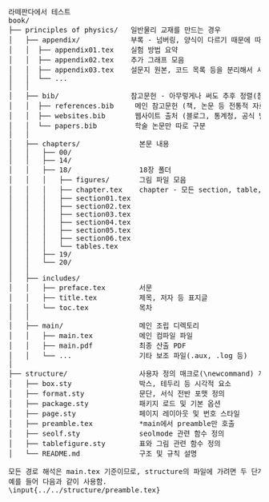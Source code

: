<pre>
라떼판다에서 테스트
book/
├── principles of physics/   일반물리 교재를 만드는 경우
│   ├── appendix/            부록 - 넘버링, 양식이 다르기 때문에 따로 별도 체계 위해 분리
│   │  ├── appendix01.tex    실험 방법 요약
│   │  ├── appendix02.tex    추가 그래프 모음
│   │  ├── appendix03.tex    설문지 원본, 코드 목록 등을 분리해서 사용
│   │  └── ...
│   │
│   ├── bib/                 참고문헌 - 아무렇게나 써도 추후 정렬(참조순, 가나다순 등)할 수 있음
│   │  ├── references.bib     메인 참고문헌 (책, 논문 등 전통적 자료)
│   │  ├── websites.bib       웹사이트 출처 (블로그, 통계청, 공식 발표 등)
│   │  └── papers.bib         학술 논문만 따로 구분
│   │
│   ├── chapters/              본문 내용
│   │   ├── 00/
│   │   ├── 14/
│   │   ├── 18/                18장 폴더
│   │   │   ├── figures/       그림 파일 모음
│   │   │   ├── chapter.tex    chapter - 모든 section, table, figure 호출
│   │   │   ├── section01.tex
│   │   │   ├── section02.tex
│   │   │   ├── section03.tex
│   │   │   ├── section04.tex
│   │   │   ├── section05.tex
│   │   │   ├── section06.tex
│   │   │   └── tables.tex
│   │   ├── 19/
│   │   └── 20/
│   │
│   ├── includes/
│   │   ├── preface.tex        서문
│   │   ├── title.tex          제목, 저자 등 표지글
│   │   └── toc.tex            목차
│   │
│   ├── main/                  메인 조립 디렉토리
│   │   ├── main.tex           메인 컴파일 파일
│   │   ├── main.pdf           최종 산출 PDF
│   │   └── ...                기타 보조 파일(.aux, .log 등)
│
├── structure/                 사용자 정의 매크로(\newcommand) 저장 - 반복 스타일(색, 강조) 통합
│   ├── box.sty                박스, 테두리 등 시각적 요소
│   ├── format.sty             문단, 서식 전반 포맷 정의
│   ├── package.sty            패키지 로드 및 기본 옵션
│   ├── page.sty               페이지 레이아웃 및 번호 스타일
│   ├── preamble.tex           *main에서 preamble만 호출
│   ├── seolf.sty              seolmode 관련 함수 정의
│   ├── tablefigure.sty        표와 그림 관련 함수 정의
│   └── README.md              구조 및 규칙 설명

모든 경로 해석은 main.tex 기준이므로, structure의 파일에 가려면 두 단계 상위 계열로 올라가야 함.
예를 들어 다음과 같이 사용함.
\input{../../structure/preamble.tex}
</pre>